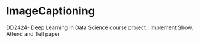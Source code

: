 # ImageCaptioning
DD2424- Deep Learning in Data Science course project : Implement Show, Attend and Tell paper
